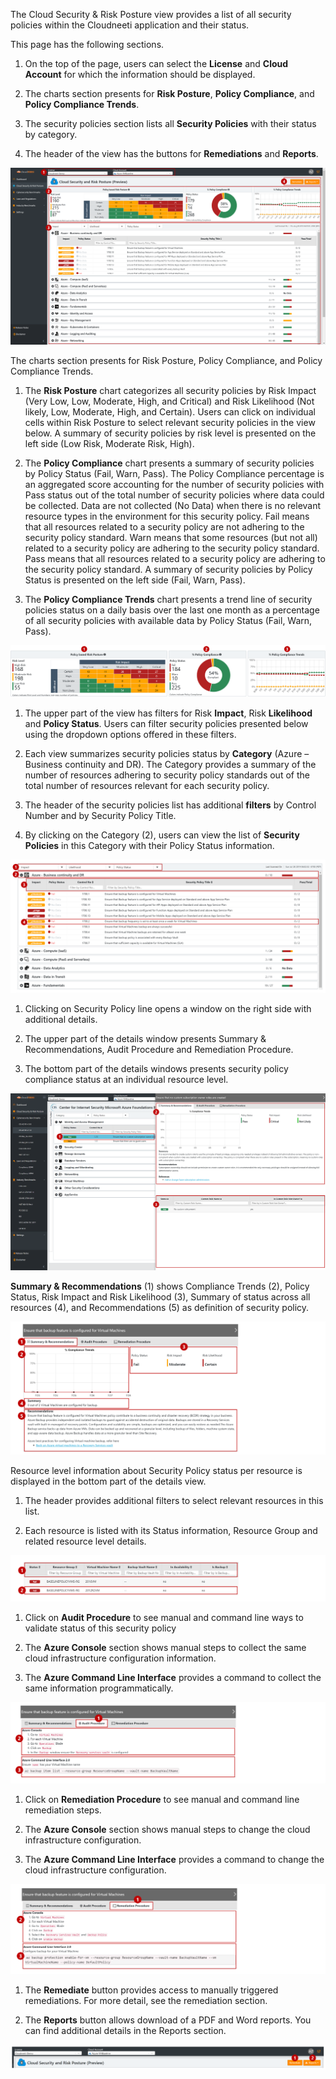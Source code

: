 The Cloud Security & Risk Posture view provides a list of all security policies
within the Cloudneeti application and their status.

This page has the following sections.

1.  On the top of the page, users can select the **License** and **Cloud
    Account** for which the information should be displayed.

2.  The charts section presents for **Risk Posture**, **Policy Compliance**, and
    **Policy Compliance Trends**.

3.  The security policies section lists all **Security Policies** with their
    status by category.

4.  The header of the view has the buttons for **Remediations** and **Reports**.

![CSRP_Security_Policies](.././images/userGuide/CSRP_Security_Policies.png#thumbnail)

The charts section presents for Risk Posture, Policy Compliance, and Policy
Compliance Trends.

1.  The **Risk Posture** chart categorizes all security policies by Risk Impact
    (Very Low, Low, Moderate, High, and Critical) and Risk Likelihood (Not
    likely, Low, Moderate, High, and Certain). Users can click on individual
    cells within Risk Posture to select relevant security policies in the view
    below. A summary of security policies by risk level is presented on the left
    side (Low Risk, Moderate Risk, High).

2.  The **Policy Compliance** chart presents a summary of security policies by
    Policy Status (Fail, Warn, Pass). The Policy Compliance percentage is an
    aggregated score accounting for the number of security policies with Pass
    status out of the total number of security policies where data could be
    collected. Data are not collected (No Data) when there is no relevant
    resource types in the environment for this security policy. Fail means that
    all resources related to a security policy are not adhering to the security
    policy standard. Warn means that some resources (but not all) related to a
    security policy are adhering to the security policy standard. Pass means
    that all resources related to a security policy are adhering to the security
    policy standard. A summary of security policies by Policy Status is
    presented on the left side (Fail, Warn, Pass).

3.  The **Policy Compliance Trends** chart presents a trend line of security
    policies status on a daily basis over the last one month as a percentage of
    all security policies with available data by Policy Status (Fail, Warn,
    Pass).

![Policy Trade and Compliance](.././images/userGuide/Policy_Trade.png#thumbnail)

1.  The upper part of the view has filters for Risk **Impact**, Risk
    **Likelihood** and **Policy Status**. Users can filter security policies
    presented below using the dropdown options offered in these filters.

2.  Each view summarizes security policies status by **Category** (Azure –
    Business continuity and DR). The Category provides a summary of the number
    of resources adhering to security policy standards out of the total number
    of resources relevant for each security policy.

3.  The header of the security policies list has additional **filters** by
    Control Number and by Security Policy Title.

4.  By clicking on the Category (2), users can view the list of **Security
    Policies** in this Category with their Policy Status information.

![Policy_Details](.././images/userGuide/Policy_Details.png#thumbnail)

1.  Clicking on Security Policy line opens a window on the right side with
    additional details.

2.  The upper part of the details window presents Summary & Recommendations,
    Audit Procedure and Remediation Procedure.

3.  The bottom part of the details windows presents security policy compliance
    status at an individual resource level.

![Summary and Remediation](.././images/userGuide/Summary_Remediation.png#thumbnail)

**Summary & Recommendations** (1) shows Compliance Trends (2), Policy Status,
Risk Impact and Risk Likelihood (3), Summary of status across all resources (4),
and Recommendations (5) as definition of security policy.

![Summary and Recommendation](.././images/userGuide/Summary_Recommendation_Details.png#thumbnail)

Resource level information about Security Policy status per resource is
displayed in the bottom part of the details view.

1.  The header provides additional filters to select relevant resources in this
    list.

2.  Each resource is listed with its Status information, Resource Group and
    related resource level details.

![Resource_level_Information](.././images/userGuide/Resource_Level_Information.png#thumbnail)

1.  Click on **Audit Procedure** to see manual and command line ways to validate
    status of this security policy

2.  The **Azure Console** section shows manual steps to collect the same cloud
    infrastructure configuration information.

3.  The **Azure Command Line Interface** provides a command to collect the same
    information programmatically.

![Audit Procedure](.././images/userGuide/Audit_Procedure.png#thumbnail)

1.  Click on **Remediation Procedure** to see manual and command line
    remediation steps.

2.  The **Azure Console** section shows manual steps to change the cloud
    infrastructure configuration.

3.  The **Azure Command Line Interface** provides a command to change the cloud
    infrastructure configuration.

![Remediation Procedure](.././images/userGuide/Remediation_Procedure.png#thumbnail)

1.  The **Remediate** button provides access to manually triggered remediations.
    For more detail, see the remediation section.

2.  The **Reports** button allows download of a PDF and Word reports. You can
    find additional details in the Reports section.

![Remediate and Reports Button](.././images/userGuide/Remediate_Reports_Button.png#thumbnail)